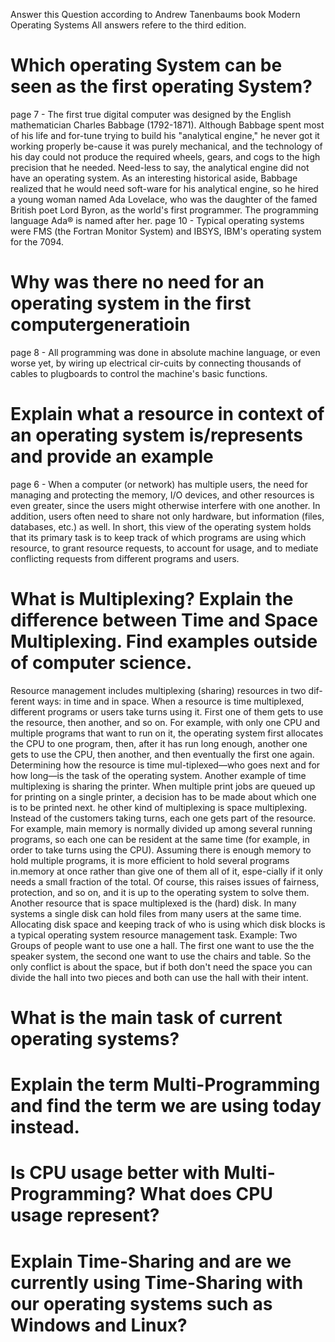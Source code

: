 Answer this Question according to Andrew Tanenbaums book Modern Operating Systems
All answers refere to the third edition. 
# Which operating System can be seen as the first operating System?
page 7 - The  first  true  digital  computer  was  designed  by  the  English  mathematician  Charles  Babbage  (1792-1871).   Although  Babbage  spent most  of his  life  and  for-tune  trying  to  build his  "analytical  engine,"  he  never got  it  working  properly  be-cause  it  was  purely  mechanical,  and  the  technology  of his  day  could  not  produce  the  required  wheels,  gears,  and  cogs  to  the  high precision  that  he  needed.  Need-less to say, the analytical engine  did not have an operating  system.  As  an  interesting  historical  aside,  Babbage  realized  that  he  would  need  soft-ware  for his analytical  engine,  so he hired  a young  woman  named  Ada Lovelace, who  was  the  daughter  of  the  famed  British  poet  Lord Byron,  as  the  world's  first  programmer.  The  programming  language Ada® is  named  after her.
page 10 - Typical  operating systems were FMS (the Fortran Monitor System)  and IBSYS,  IBM's operating  system for the 7094. 

# Why was there no need for an operating system in the first computergeneratioin
page 8 -  All programming was done in absolute machine language, or even worse yet, by wiring up electrical cir-cuits  by  connecting  thousands  of  cables  to  plugboards  to  control  the  machine's  basic  functions.

# Explain what a resource in context of an operating system is/represents and provide an example
page 6 - When  a computer  (or network)  has multiple users,  the  need  for  managing  and  protecting  the  memory,  I/O  devices,  and  other resources  is even  greater,  since  the  users  might  otherwise  interfere  with  one  another.   In  addition,  users  often  need  to  share  not  only  hardware,  but  information  (files,  databases,  etc.)  as  well.   In short, this  view  of  the  operating  system  holds  that  its  primary  task  is  to  keep  track  of  which  programs  are  using  which  resource,  to  grant  resource  requests,  to  account  for usage,  and to  mediate  conflicting  requests  from different  programs and  users.  
# What  is  Multiplexing?  Explain  the  difference  between  Time  and  Space  Multiplexing. Find examples outside of computer science. 
Resource  management  includes  multiplexing  (sharing)  resources  in  two  dif-ferent  ways:  in time  and  in  space.  When a resource  is  time  multiplexed,  different  programs  or users  take  turns  using  it.  First  one  of them  gets  to  use  the  resource,  then  another,  and so  on.  For example,  with only one CPU  and  multiple programs that want to run on  it,  the operating system first allocates  the CPU to one program, then,  after  it has  run  long enough,  another one  gets  to  use  the  CPU,  then  another,  and  then eventually  the first  one  again. Determining how the resource is time  mul-tiplexed—who  goes  next  and  for  how  long—is  the  task  of  the  operating  system.  Another example  of time  multiplexing is  sharing  the  printer.   When  multiple print jobs  are  queued  up  for  printing  on  a  single  printer,  a  decision  has  to  be  made  about which  one is to be printed next.
he  other kind  of multiplexing  is space  multiplexing.  Instead  of the customers taking  turns,  each  one  gets  part  of the  resource.   For  example,  main  memory  is  normally divided up among several running programs,  so each one  can be resident at  the  same  time  (for  example,  in  order  to  take  turns  using  the CPU).   Assuming   there  is  enough  memory  to  hold  multiple  programs,  it  is  more  efficient  to  hold  several  programs  in.memory  at  once  rather  than  give  one  of them  all  of it,  espe-cially  if it  only  needs  a  small  fraction  of the total.   Of course,  this  raises  issues  of  fairness,  protection,  and  so on,  and it is  up  to  the  operating  system  to solve  them.  Another  resource  that  is  space  multiplexed  is  the (hard) disk.   In many  systems  a  single  disk  can  hold  files  from  many  users  at the same  time.  Allocating  disk space and  keeping  track  of who  is  using  which  disk  blocks  is  a  typical  operating  system  resource  management  task. 
Example: Two Groups of people want to use one a hall. The first one want to use the the speaker system, the second one want to use the chairs and table. So the only conflict is about the space, but if both don't need the space you can divide the hall into two pieces and both can use the hall with their intent. 

# What is the main task of current operating systems?

# Explain the term Multi-Programming and find the term we are using today instead.

# Is CPU usage better with Multi-Programming? What does CPU usage represent?

# Explain Time-Sharing and are we currently using Time-Sharing with our operating systems such as Windows and Linux?

